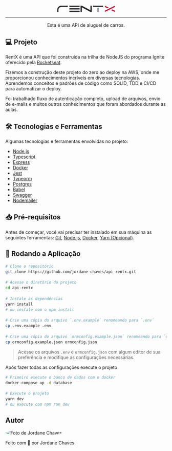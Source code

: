 <p align="center">
  <picture>
    <source media="(prefers-color-scheme: dark)" srcset="./.github/rentx-logo-dark.svg" />
    <source media="(prefers-color-scheme: light)" srcset="./.github/rentx-logo-light.svg" />
    <img width="180px" title="RentX Logo" alt="RentX Logo" src="./.github/rentx-logo-light.svg" />
  </picture>
</p>

---

<p align="center">Esta é uma API de aluguel de carros.</p>

## 💻 Projeto

<p>RentX é uma API que foi construída na trilha de NodeJS do programa Ignite oferecido pela <a href="https://rocketseat.com.br" target="_blank">Rocketseat</a>.</p>

<p>Fizemos a construção deste projeto do zero ao deploy na AWS, onde me proporcionou conhecimentos incríveis em diversas tecnologias. Aprendemos conceitos e padrões de código como SOLID, TDD e CI/CD para automatizar o deploy.</p>

<p>Foi trabalhado fluxo de autenticação completo, upload de arquivos, envio de e-mails e muitos outros conhecimentos que foram abordados durante as aulas.</p>

## 🛠️ Tecnologias e Ferramentas

Algumas tecnologias e ferramentas envolvidas no projeto:

- [Node.js](https://nodejs.org/en/)
- [Typescript](https://www.typescriptlang.org/)
- [Express](https://expressjs.com/)
- [Docker](https://www.docker.com/)
- [Jest](https://jestjs.io/)
- [Typeorm](https://typeorm.io/)
- [Postgres](https://www.postgresql.org/)
- [Babel](https://babeljs.io/)
- [Swagger](https://swagger.io/)
- [Nodemailer](https://nodemailer.com/)

## 📥 Pré-requisitos

Antes de começar, você vai precisar ter instalado em sua máquina as seguintes ferramentas: [Git](https://git-scm.com/), [Node.js](https://nodejs.org/en/), [Docker](https://www.docker.com/), [Yarn (Opcional)](https://yarnpkg.com/).

## 🎲 Rodando a Aplicação

```bash
# Clone o repositório
git clone https://github.com/jordane-chaves/api-rentx.git

# Acesse o diretório do projeto
cd api-rentx

# Instale as dependências
yarn install
# ou instale com o npm install

# Crie uma cópia do arquivo `.env.example` renomeando para `.env`
cp .env.example .env

# Crie uma cópia do arquivo `ormconfig.example.json` renomeando para `ormconfig.json`
cp ormconfig.example.json ormconfig.json
```

> Acesse os arquivos `.env` e `ormconfig.json` com algum editor de sua preferência e modifique as configurações necessárias.

Após fazer todas as configurações execute o projeto

```bash
# Primeiro execute o banco de dados com o docker
docker-compose up -d database

# Execute o projeto
yarn dev
# ou execute com npm run dev
```

## Autor

<img
  style="border-radius: 50%;"
  src="https://avatars.githubusercontent.com/jordane-chaves"
  width="100px;"
  title="Foto de Jordane Chaves"
  alt="Foto de Jordane Chaves"
/>
<br />

Feito com 💜 por Jordane Chaves
